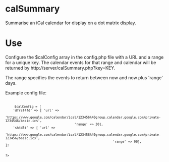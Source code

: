# calSummary
Summarise an iCal calendar for display on a dot matrix display.

# Use
Configure the $calConfig array in the config.php file with a URL and a range for a unique key. The calendar events for that
range and calendar will be returned by http://server/calSummary.php?key=KEY.

The range specifies the events to return between now and now plus 'range' days.

Example config file:

<code>
	<?php

	$calConfig = [
		'dfrsf4fd' => [ 'url' =>
											'https://www.google.com/calendar/ical/123456%40group.calendar.google.com/private-1234546/basic.ics',
										'range' => 30],
		'sh4d3t' => [ 'url' =>
										'https://www.google.com/calendar/ical/123456%40group.calendar.google.com/private-123456/basic.ics',
															'range' => 90],							
	];


	?>
</code>
